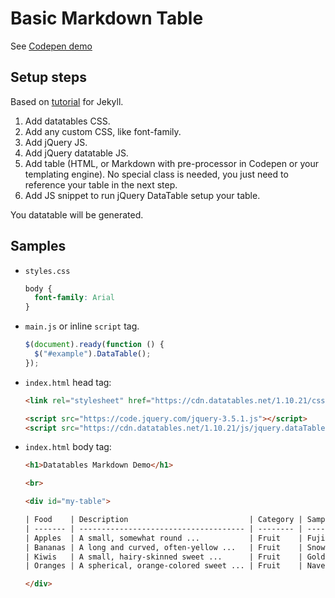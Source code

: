 # Basic Markdown Table

See [Codepen demo](https://codepen.io/michaelcurrin/pen/ExKorNd)


## Setup steps

Based on [tutorial](https://idratherbewriting.com/documentation-theme-jekyll/mydoc_tables.html#jquery-datatables) for Jekyll.

1. Add datatables CSS.
1. Add any custom CSS, like font-family.
1. Add jQuery JS.
1. Add jQuery datatable JS.
1. Add table (HTML, or Markdown with pre-processor in Codepen or your templating engine). No special class is needed, you just need to reference your table in the next step.
1. Add JS snippet to run jQuery DataTable setup your table.

You datatable will be generated. 


## Samples

- `styles.css`
    ```css
    body {
      font-family: Arial
    }
    ```
- `main.js` or inline `script` tag.
    ```javascript
    $(document).ready(function () {
      $("#example").DataTable();
    });
    ```
- `index.html` head tag:
    ```html
    <link rel="stylesheet" href="https://cdn.datatables.net/1.10.21/css/jquery.dataTables.min.css"/>
    
    <script src="https://code.jquery.com/jquery-3.5.1.js"></script>
    <script src="https://cdn.datatables.net/1.10.21/js/jquery.dataTables.min.js"></script>
    ```
- `index.html` body tag:
    ```html
    <h1>Datatables Markdown Demo</h1>
    
    <br>
    
    <div id="my-table">

    | Food    | Description                           | Category | Sample type |
    | ------- | ------------------------------------- | -------- | ----------- |
    | Apples  | A small, somewhat round ...           | Fruit    | Fuji        |
    | Bananas | A long and curved, often-yellow ...   | Fruit    | Snow        |
    | Kiwis   | A small, hairy-skinned sweet ...      | Fruit    | Golden      |
    | Oranges | A spherical, orange-colored sweet ... | Fruit    | Navel       |

    </div>
    ```
